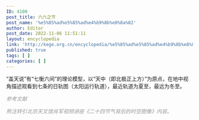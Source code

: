 ```yaml
---
ID: 4100
post_title: 六六之节
post_name: '%e5%85%ad%e5%85%ad%e4%b9%8b%e8%8a%82'
author: Editor
post_date: 2022-11-06 11:51:11
layout: encyclopedia
link: 'http://kege.org.cn/encyclopedia/%e5%85%ad%e5%85%ad%e4%b9%8b%e8%8a%82'
published: true
tags: [ ]
categories: [ ]
---
```

“盖天说”有“七衡六间”的理论模型，以“天中（即北极正上方）”为原点，在地中视角描述观看到七条的日轨图（太阳运行轨道），最近轨道为夏至，最远为冬至。

<span style="color: #999999;"><em>参考文献</em></span>

<span style="color: #999999;"><em>熊注转引北京天文馆肖军视频讲座《二十四节气背后的时空图像》内容。</em></span>